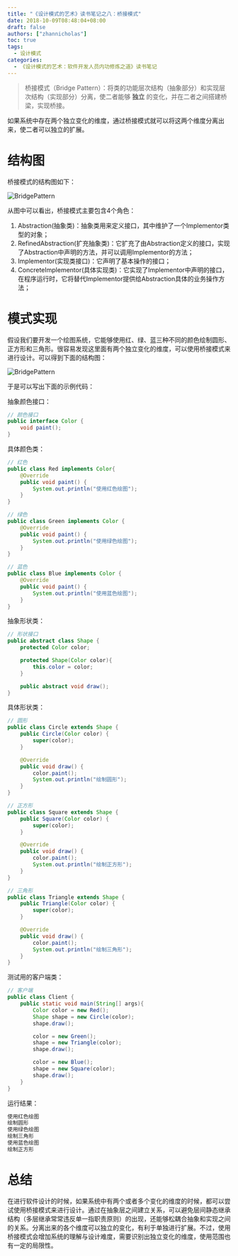 ```yaml
---
title: "《设计模式的艺术》读书笔记之八：桥接模式"
date: 2018-10-09T08:48:04+08:00
draft: false
authors: ["zhannicholas"]
toc: true
tags:
  - 设计模式
categories:
  - 《设计模式的艺术：软件开发人员内功修炼之道》读书笔记
---
```


> 桥接模式（Bridge Pattern）：将类的功能层次结构（抽象部分）和实现层次结构（实现部分）分离，使二者能够 **独立** 的变化，并在二者之间搭建桥梁，实现桥接。

如果系统中存在两个独立变化的维度，通过桥接模式就可以将这两个维度分离出来，使二者可以独立的扩展。

# 结构图

桥接模式的结构图如下：

![BridgePattern](/images/design-patterns/BridgePattern.jpg "桥接模式结构图")

从图中可以看出，桥接模式主要包含4个角色：

1. Abstraction(抽象类)：抽象类用来定义接口，其中维护了一个Implementor类型的对象；
2. RefinedAbstraction(扩充抽象类)：它扩充了由Abstraction定义的接口，实现了Abstraction中声明的方法，并可以调用Implementor的方法；
3. Implementor(实现类接口)：它声明了基本操作的接口；
4. ConcreteImplementor(具体实现类)：它实现了Implementor中声明的接口，在程序运行时，它将替代Implementor提供给Abstraction具体的业务操作方法；

# 模式实现

假设我们要开发一个绘图系统，它能够使用红、绿、蓝三种不同的颜色绘制圆形、正方形和三角形。很容易发现这里面有两个独立变化的维度，可以使用桥接模式来进行设计。可以得到下面的结构图：

![BridgePattern](/images/design-patterns/BridgePatternDemo.jpg "绘图系统结构图")

于是可以写出下面的示例代码：

抽象颜色接口：

```Java
// 颜色接口
public interface Color {
    void paint();
}
```

具体颜色类：

```Java
// 红色
public class Red implements Color{
    @Override
    public void paint() {
        System.out.println("使用红色绘图");
    }
}
```

```Java
// 绿色
public class Green implements Color {
    @Override
    public void paint() {
        System.out.println("使用绿色绘图");
    }
}
```

```Java
// 蓝色
public class Blue implements Color {
    @Override
    public void paint() {
        System.out.println("使用蓝色绘图");
    }
}
```

抽象形状类：

```Java
// 形状接口
public abstract class Shape {
    protected Color color;

    protected Shape(Color color){
        this.color = color;
    }

    public abstract void draw();
}
```

具体形状类：

```Java
// 圆形
public class Circle extends Shape {
    public Circle(Color color) {
        super(color);
    }

    @Override
    public void draw() {
        color.paint();
        System.out.println("绘制圆形");
    }
}
```

```Java
// 正方形
public class Square extends Shape {
    public Square(Color color) {
        super(color);
    }

    @Override
    public void draw() {
        color.paint();
        System.out.println("绘制正方形");
    }
}
```

```Java
// 三角形
public class Triangle extends Shape {
    public Triangle(Color color) {
        super(color);
    }

    @Override
    public void draw() {
        color.paint();
        System.out.println("绘制三角形");
    }
}
```

测试用的客户端类：

```Java
// 客户端
public class Client {
    public static void main(String[] args){
        Color color = new Red();
        Shape shape = new Circle(color);
        shape.draw();

        color = new Green();
        shape = new Triangle(color);
        shape.draw();

        color = new Blue();
        shape = new Square(color);
        shape.draw();
    }
}
```

运行结果：

```txt
使用红色绘图
绘制圆形
使用绿色绘图
绘制三角形
使用蓝色绘图
绘制正方形
```

# 总结

在进行软件设计的时候，如果系统中有两个或者多个变化的维度的时候，都可以尝试使用桥接模式来进行设计。通过在抽象层之间建立关系，可以避免层间静态继承结构（多层继承常常违反单一指职责原则）的出现，还能够松耦合抽象和实现之间的关系。分离出来的各个维度可以独立的变化，有利于单独进行扩展。不过，使用桥接模式会增加系统的理解与设计难度，需要识别出独立变化的维度，使用范围也有一定的局限性。


